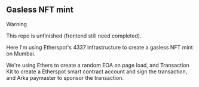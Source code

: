 ## Gasless NFT mint

>[!Warning]
>This repo is unfinished (frontend still need completed).
>


Here I'm using Etherspot's 4337 infrastructure to create a gasless NFT mint on Mumbai.

We're using Ethers to create a random EOA on page load, and Transaction Kit to create 
a Etherspot smart contract account and sign the transaction, and Arka paymaster to sponsor the transaction.
